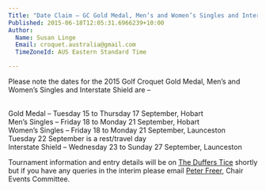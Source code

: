```yaml
---
Title: "Date Claim – GC Gold Medal, Men’s and Women’s Singles and Interstate Shield"
Published: 2015-06-18T12:05:31.6966239+10:00
Author:
  Name: Susan Linge
  Email: croquet.australia@gmail.com
  TimeZoneId: AUS Eastern Standard Time

---
```

Please note the dates for the 2015 Golf Croquet Gold Medal, Men’s and Women’s Singles and Interstate Shield are –

<br/>Gold Medal – Tuesday 15 to Thursday 17 September, Hobart
<br/>Men’s Singles – Friday 18 to Monday 21 September, Hobart
<br/>Women’s Singles – Friday 18 to Monday 21 September, Launceston
<br/>Tuesday 22 September is a rest/travel day
<br/>Interstate Shield – Wednesday 23 to Sunday 27 September, Launceston

Tournament information and entry details will be on [The Duffers Tice](http://thedufferstice.com) shortly but if you have any queries in the interim please email [Peter Freer](mailto:events@croquet-australia.com.au), Chair Events Committee.